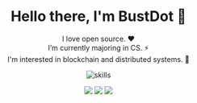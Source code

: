 <div align="center">
  <h1>Hello there, I'm BustDot 👋</h1>
  <div>I love open source. ❤️</div>
  <div>I’m currently majoring in CS. ⚡</div>
  <div>I'm interested in blockchain and distributed systems. 👀</div>

![skills](https://skillicons.dev/icons?i=py,go,java,react,docker,cpp,html,css,git,linux)

![](http://github-profile-summary-cards.vercel.app/api/cards/profile-details?username=BustDot&theme=ayu_mirage)
![](http://github-profile-summary-cards.vercel.app/api/cards/stats?username=BustDot&theme=ayu_mirage)
![](http://github-profile-summary-cards.vercel.app/api/cards/most-commit-language?username=BustDot&theme=ayu_mirage)
 
</div>
